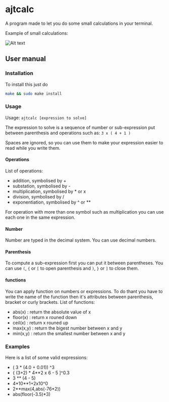 ﻿# ajtcalc

A program made to let you do some small calculations in your terminal.

Example of small calculations:

![Alt text](https://i.imgur.com/22gJfoj.png "Some simple math.")

## User manual

### Installation
To install this just do
```bash
make && sudo make install
```

### Usage

Usage: `ajtcalc [expression to solve]`

The expression to solve is a sequence of number or sub-expression put between parenthesis and operations such as: `3 x ( 4 + 1 )`

Spaces are ignored, so you can use them to make your expression easier to read while you write them.

#### Operations

List of operations:
* addition, symbolised by +
* substation, symbolised by -
* multiplication, symbolised by \* or x
* division, symbolised by /
* exponentiation, symbolised by ^ or \*\*

For operation with more than one symbol such as multiplication you can use each one in the same expression.

#### Number

Number are typed in the decimal system. You can use decimal numbers.

#### Parenthesis

To compute a sub-expression first you can put it between parentheses. You can use `(`, `{` or `[` to open parenthesis and `)`, `}` or `]` to close them.

#### functions

You can apply function on numbers or expressions.
To do thant you have to write the name of the function then it's attributes between parenthesis, bracket or curly brackets.
List of functions:
* abs(x) : return the absolute value of x
* floor(x) : return x rouned down
* ceil(x) : return x rouned up
* max(x,y) : return the bigest number between x and y
* min(x,y) : return the smallest number between x and y

### Examples

Here is a list of some valid expressions:
* ( 3 * (4.0 + 0.01)) ^3
* { (3+2) * 4\*\*2 x 6 - 5 ]^0.3
* 3 \*\* (4 - 5)
* 4\*10\*\*1+2x10^0
* 2\*\*max(4,abs(-76\*2))
* abs(floor(-3.5)\*3)

